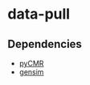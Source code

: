 # data-pull

## Dependencies
- [pyCMR](https://github.com/nasa/pyCMR)
- [gensim](https://radimrehurek.com/gensim/install.html)
